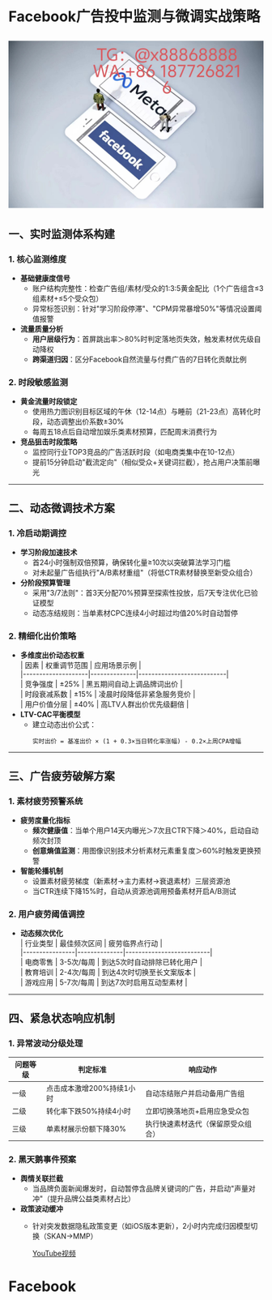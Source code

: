 # Facebook广告投中监测与微调实战策略  
![替代文字](93a3c1560684534eb17a3aac0182183.jpg)
---
## **一、实时监测体系构建**  
### 1. **核心监测维度**  
- **基础健康度信号**  
   - 账户结构完整性：检查广告组/素材/受众的1:3:5黄金配比（1个广告组含≤3组素材+≤5个受众包）  
   - 异常标签识别：针对"学习阶段停滞"、"CPM异常暴增50%"等情况设置阈值报警  
- **流量质量分析**  
   - **用户层级行为**：首屏跳出率＞80%时判定落地页失效，触发素材优先级自动降权  
   - **跨渠道归因**：区分Facebook自然流量与付费广告的7日转化贡献比例  
### 2. **时段敏感监测**  
- **黄金流量时段锁定**  
   - 使用热力图识别目标区域的午休（12-14点）与睡前（21-23点）高转化时段，动态调整出价系数±30%  
   - 每周五18点后自动增加娱乐类素材预算，匹配周末消费行为  
- **竞品狙击时段策略**  
   - 监控同行业TOP3竞品的广告活跃时段（如电商类集中在10-12点）  
   - 提前15分钟启动"截流定向"（相似受众+关键词拦截），抢占用户决策前曝光  
---
## **二、动态微调技术方案**  
### 1. **冷启动期调控**  
- **学习阶段加速技术**  
   - 首24小时强制双倍预算，确保转化量≥10次以突破算法学习门槛  
   - 对未起量广告组执行"A/B素材重组"（将低CTR素材替换至新受众组合）  
- **分阶段预算管理**  
   - 采用"3/7法则"：首3天分配70%预算至探索性投放，后7天专注优化已验证模型  
   - 动态冻结规则：当单素材CPC连续4小时超过均值20%时自动暂停  
### 2. **精细化出价策略**  
- **多维度出价动态权重**  
   | 因素               | 权重调节范围 | 应用场景示例                |  
   |--------------------|--------------|---------------------------|  
   | 竞争强度           | ±25%         | 黑五期间自动上调品牌词出价 |  
   | 时段衰减系数       | ±15%         | 凌晨时段降低非紧急服务竞价 |  
   | 用户价值分层       | ±40%         | 高LTV人群出价优先级翻倍    |  
- **LTV-CAC平衡模型**  
   - 建立动态出价公式：  
     ```  
     实时出价 = 基准出价 × (1 + 0.3×当日转化率涨幅) - 0.2×上周CPA增幅  
     ```  
---
## **三、广告疲劳破解方案**  
### 1. **素材疲劳预警系统**  
- **疲劳度量化指标**  
   - **频次健康值**：当单个用户14天内曝光＞7次且CTR下降＞40%，启动自动频次封顶  
   - **创意熵值监测**：用图像识别技术分析素材元素重复度＞60%时触发更换预警  
- **智能轮播机制**  
   - 设置素材疲劳梯度（新素材→主力素材→衰退素材）三层资源池  
   - 当CTR连续下降15%时，自动从资源池调用预备素材开启A/B测试  
### 2. **用户疲劳阈值调控**  
- **动态频次优化**  
   | 行业类型       | 最佳频次区间 | 疲劳临界点行动            |  
   |----------------|--------------|--------------------------|  
   | 电商零售       | 3-5次/每周   | 到达5次时自动排除已转化用户 |  
   | 教育培训       | 2-4次/每周   | 到达4次时切换至长文案版本  |  
   | 游戏应用       | 5-7次/每周   | 到达7次时启用互动型素材    |  
---
## **四、紧急状态响应机制**  
### 1. **异常波动分级处理**  
| 问题等级 | 判定标准                   | 响应动作                                 |  
|----------|----------------------------|----------------------------------------|  
| 一级     | 点击成本激增200%持续1小时  | 自动冻结账户并启动备用广告组          |  
| 二级     | 转化率下跌50%持续4小时     | 立即切换落地页+启用应急受众包         |  
| 三级     | 单素材展示份额下降30%      | 执行快速素材迭代（保留原受众组合）    |  
### 2. **黑天鹅事件预案**  
- **舆情关联拦截**  
   - 当品牌负面新闻爆发时，自动暂停含品牌关键词的广告，并启动"声量对冲"（提升品牌公益类素材占比）  
- **政策波动缓冲**  
   - 针对突发数据隐私政策变更（如iOS版本更新），2小时内完成归因模型切换（SKAN→MMP）
 
     [YouTube视频](https://youtube.com/shorts/khQafkEwOJU?feature=share)
# Facebook
